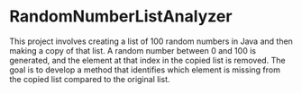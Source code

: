 # RandomNumberListAnalyzer
This project involves creating a list of 100 random numbers in Java and then making a copy of that list. A random number between 0 and 100 is generated, and the element at that index in the copied list is removed. The goal is to develop a method that identifies which element is missing from the copied list compared to the original list.
